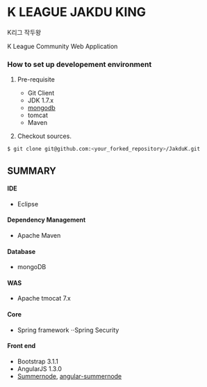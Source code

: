 K LEAGUE JAKDU KING
===================

K리그 작두왕

K League Community Web Application

### How to set up developement environment

1. Pre-requisite
    * Git Client
    * JDK 1.7.x
    * [mongodb](http://docs.mongodb.org/manual/tutorial/install-mongodb-on-red-hat-centos-or-fedora-linux/)
    * tomcat
    * Maven

1. Checkout sources.
```bash
$ git clone git@github.com:<your_forked_repository>/JakduK.git
```

SUMMARY
-------

#### IDE

* Eclipse

#### Dependency Management

* Apache Maven

#### Database

* mongoDB

#### WAS

* Apache tmocat 7.x

#### Core

* Spring framework
⋅⋅Spring Security

#### Front end

* Bootstrap 3.1.1
* AngularJS 1.3.0
* [Summernode](https://github.com/HackerWins/summernote), [angular-summernode](https://github.com/outsideris/angular-summernote)

